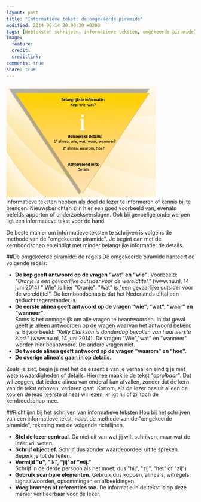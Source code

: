 ```yaml
---
layout: post
title: "Informatieve tekst: de omgekeerde piramide"
modified: 2014-06-14 20:00:30 +0200
tags: [Webteksten schrijven, informatieve teksten, omgekeerde piramide]
image:
  feature: 
  credit: 
  creditlink: 
comments: true
share: true
---
```

<img src="../images/omgekeerde_piramide.jpg" alt="De opgerolde
piramide" class="floatright">  
Informatieve teksten hebben als doel de lezer te informeren of kennis
bij te brengen. Nieuwsberichten zijn hier een goed voorbeeld van,
evenals beleidsrapporten of onderzoeksverslagen. Ook bij gevoelige
onderwerpen ligt een informatieve tekst voor de hand.

De beste manier om informatieve teksten te schrijven is volgens de
methode van de "omgekeerde piramide". Je begint dan met de
kernboodschap en eindigt met minder belangrijke informatie: de
details.




##De omgekeerde piramide: de regels
De omgekeerde piramide hanteert de volgende regels:  
<ul>
<li><strong>De kop geeft antwoord op de vragen "wat" en
"wie"</strong>.  
Voorbeeld: <i>"Oranje is een gevaarlijke outsider voor de
wereldtitel."</i> (www.nu.nl, 14 juni 2014)
" Wie" is hier "Oranje". "Wat" is "een gevaarlijke outsider voor de
wereldtitel". De kernboodschap is dat het Nederlands elftal een
geducht tegenstander is.</li>
<li><strong>De eerste alinea geeft antwoord op de vragen "wie", "wat", "waar"
en "wanneer"</strong>.<br>
Soms is het onmogelijk om alle vragen te
beantwoorden. In dat geval geeft je alleen antwoorden op de vragen
waarvan het antwoord bekend is.  
Bijvoorbeeld: <i>"Kelly Clarkson is donderdag
bevallen van haar eerste kind."</i> (www.nu.nl, 14 juni 2014). De
vragen "Wie","wat" en "wanneer" worden hier beantwoord. De andere
vragen niet.</li>
<li><strong>De tweede alinea geeft antwoord op de vragen "waarom" en
"hoe".</strong></li> 
<li><strong>De overige alinea's gaan in op details.</strong></li>
</ul>

Zoals je ziet, begin je met het de essentie van je verhaal en eindig
je met wetenswaardigheden of details. Hiermee maak je de tekst
_"oprolbaar"_. Dat wil zeggen, dat iedere alinea van onderaf kan
afvallen, zonder dat de kern van de tekst erboven, verloren
gaat. Kortom, als de lezer besluit alleen de kop en de lead (eerste
alinea) wil lezen, krijgt hij of zij toch de kernboodschap mee.

##Richtlijnn bij het schrijven van informatieve teksten
Hou bij het schrijven van een informatieve tekst, naast de methode
van de "omgekeerde piramide", rekening met de volgende
richtlijnen. 
<ul>
<li><strong>Stel de lezer centraal</strong>. Ga niet uit van wat jij
wilt schrijven, maar wat de lezer wil weten.</li>
<li><strong>Schrijf objectief.</strong> Schrijf dus zonder
waardeoordeel uit te spreken. Beperk je tot de feiten.</li>
<li><strong>Vermijd "u", "ik", "jij' of "wij."</strong></li> Schrijf in de
derde persoon als het moet, dus "hij", "zij", "het" of "zij")</li>
<li><strong>Gebruik scanbare elementen.</strong> Gebruik dus koppen, alinea's,
witregels, signaalwoorden, opsommingen en afbeeldingen.</li>
<li><strong>Voeg bronnen of referenties toe.</strong> De informatie in
de tekst is op deze manier verifieerbaar voor de lezer.</li>





 
